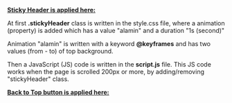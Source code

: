 <ins>**Sticky Header is applied here:** </ins>

At first **.stickyHeader** class is written in the style.css file, where a animation (property) is added which has a value "alamin" and a duration "1s (second)"

Animation "alamin" is written with a keyword **@keyframes** and has two values (from - to) of top background.

Then a JavaScript (JS) code is written in the **script.js** file. This JS code works when the page is scrolled 200px or more, by adding/removing "stickyHeader" class.

<ins>**Back to Top button is applied here:** </ins>
